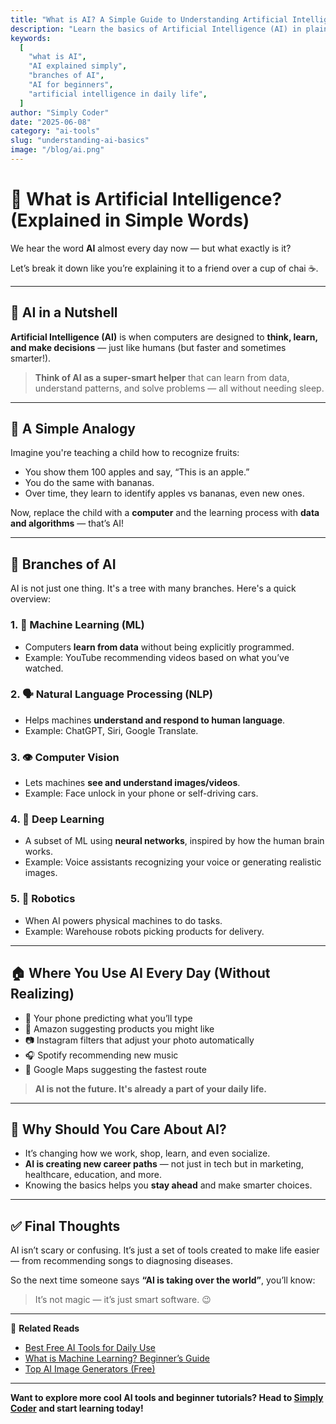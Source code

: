 ```yaml
---
title: "What is AI? A Simple Guide to Understanding Artificial Intelligence with Real-Life Examples"
description: "Learn the basics of Artificial Intelligence (AI) in plain English with relatable examples. Understand how AI works, its types, and everyday uses — beginner-friendly and SEO-optimized!"
keywords:
  [
    "what is AI",
    "AI explained simply",
    "branches of AI",
    "AI for beginners",
    "artificial intelligence in daily life",
  ]
author: "Simply Coder"
date: "2025-06-08"
category: "ai-tools"
slug: "understanding-ai-basics"
image: "/blog/ai.png"
---
```


# 🤖 What is Artificial Intelligence? (Explained in Simple Words)

We hear the word **AI** almost every day now — but what exactly is it?

Let’s break it down like you’re explaining it to a friend over a cup of chai ☕.

---

## 🧠 AI in a Nutshell

**Artificial Intelligence (AI)** is when computers are designed to **think, learn, and make decisions** — just like humans (but faster and sometimes smarter!).

> **Think of AI as a super-smart helper** that can learn from data, understand patterns, and solve problems — all without needing sleep.

---

## 🎯 A Simple Analogy

Imagine you're teaching a child how to recognize fruits:

- You show them 100 apples and say, “This is an apple.”
- You do the same with bananas.
- Over time, they learn to identify apples vs bananas, even new ones.

Now, replace the child with a **computer** and the learning process with **data and algorithms** — that’s AI!

---

## 🌳 Branches of AI

AI is not just one thing. It's a tree with many branches. Here's a quick overview:

### 1. 🤖 Machine Learning (ML)

- Computers **learn from data** without being explicitly programmed.
- Example: YouTube recommending videos based on what you’ve watched.

### 2. 🗣️ Natural Language Processing (NLP)

- Helps machines **understand and respond to human language**.
- Example: ChatGPT, Siri, Google Translate.

### 3. 👁️ Computer Vision

- Lets machines **see and understand images/videos**.
- Example: Face unlock in your phone or self-driving cars.

### 4. 🧠 Deep Learning

- A subset of ML using **neural networks**, inspired by how the human brain works.
- Example: Voice assistants recognizing your voice or generating realistic images.

### 5. 🤝 Robotics

- When AI powers physical machines to do tasks.
- Example: Warehouse robots picking products for delivery.

---

## 🏠 Where You Use AI Every Day (Without Realizing)

- 📱 Your phone predicting what you’ll type
- 🛒 Amazon suggesting products you might like
- 📷 Instagram filters that adjust your photo automatically
- 🎧 Spotify recommending new music
- 🚗 Google Maps suggesting the fastest route

> **AI is not the future. It's already a part of your daily life.**

---

## 🤔 Why Should You Care About AI?

- It’s changing how we work, shop, learn, and even socialize.
- **AI is creating new career paths** — not just in tech but in marketing, healthcare, education, and more.
- Knowing the basics helps you **stay ahead** and make smarter choices.

---

## ✅ Final Thoughts

AI isn’t scary or confusing. It’s just a set of tools created to make life easier — from recommending songs to diagnosing diseases.

So the next time someone says **“AI is taking over the world”**, you’ll know:

> It’s not magic — it’s just smart software. 😉

---

📌 **Related Reads**

- [Best Free AI Tools for Daily Use](/blog/best-free-ai-tools)
- [What is Machine Learning? Beginner’s Guide](/blog/intro-to-machine-learning)
- [Top AI Image Generators (Free)](/blog/best-free-ai-image-generation-tools)

---

**Want to explore more cool AI tools and beginner tutorials? Head to [Simply Coder](https://simplycoder.in) and start learning today!**
